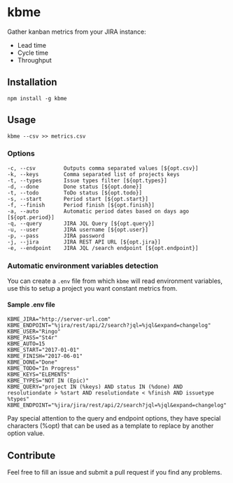 # kbme
Gather kanban metrics from your JIRA instance:

- Lead time
- Cycle time
- Throughput

## Installation

`npm install -g kbme`

## Usage

`kbme --csv >> metrics.csv`

### Options

    -c, --csv         Outputs comma separated values [${opt.csv}]
    -k, --keys        Comma separated list of projects keys
    -t, --types       Issue types filter [${opt.types}]
    -d, --done        Done status [${opt.done}]
    -t, --todo        ToDo status [${opt.todo}]
    -s, --start       Period start [${opt.start}]
    -f, --finish      Period finish [${opt.finish}]
    -a, --auto        Automatic period dates based on days ago [${opt.period}]
    -q, --query       JIRA JQL Query [${opt.query}]
    -u, --user        JIRA username [${opt.user}]
    -p, --pass        JIRA password
    -j, --jira        JIRA REST API URL [${opt.jira}]
    -e, --endpoint    JIRA JQL /search endpoint [${opt.endpoint}]

### Automatic environment variables detection

You can create a `.env` file from which `kbme` will read environment variables, use this to setup a project you want constant metrics from.

#### Sample .env file
````
KBME_JIRA="http://server-url.com"
KBME_ENDPOINT="%jira/rest/api/2/search?jql=%jql&expand=changelog"
KBME_USER="Ringo"
KBME_PASS="St4r"
KBME_AUTO=15
KBME_START="2017-01-01"
KBME_FINISH="2017-06-01"
KBME_DONE="Done"
KBME_TODO="In Progress"
KBME_KEYS="ELEMENTS"
KBME_TYPES="NOT IN (Epic)"
KBME_QUERY="project IN (%keys) AND status IN (%done) AND resolutiondate > %start AND resolutiondate < %finish AND issuetype %types"
KBME_ENDPOINT="%jira/jira/rest/api/2/search?jql=%jql&expand=changelog"
````

Pay special attention to the query and endpoint options, they have special characters (%opt) that
can be used as a template to replace by another option value.

## Contribute
Feel free to fill an issue and submit a pull request if you find any problems.